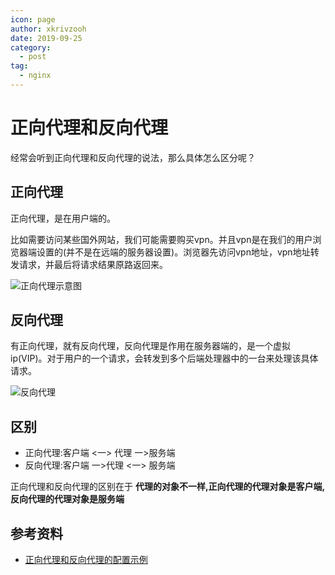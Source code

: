 ```yaml
---
icon: page
author: xkrivzooh
date: 2019-09-25
category:
  - post
tag:
  - nginx
---
```


# 正向代理和反向代理

经常会听到正向代理和反向代理的说法，那么具体怎么区分呢？

## 正向代理

正向代理，是在用户端的。

比如需要访问某些国外网站，我们可能需要购买vpn。并且vpn是在我们的用户浏览器端设置的(并不是在远端的服务器设置)。浏览器先访问vpn地址，vpn地址转发请求，并最后将请求结果原路返回来。

![正向代理示意图](http://wenchao.ren/img/2020/11/20190925130429.png)

## 反向代理

有正向代理，就有反向代理，反向代理是作用在服务器端的，是一个虚拟ip(VIP)。对于用户的一个请求，会转发到多个后端处理器中的一台来处理该具体请求。

![反向代理](http://wenchao.ren/img/2020/11/20190925130505.png)

## 区别

- 正向代理:客户端 <一> 代理 一>服务端
- 反向代理:客户端 一>代理 <一> 服务端

正向代理和反向代理的区别在于 **代理的对象不一样,正向代理的代理对象是客户端,反向代理的代理对象是服务端**

## 参考资料

- [正向代理和反向代理的配置示例](https://www.jianshu.com/p/ae76c223c6ef)
